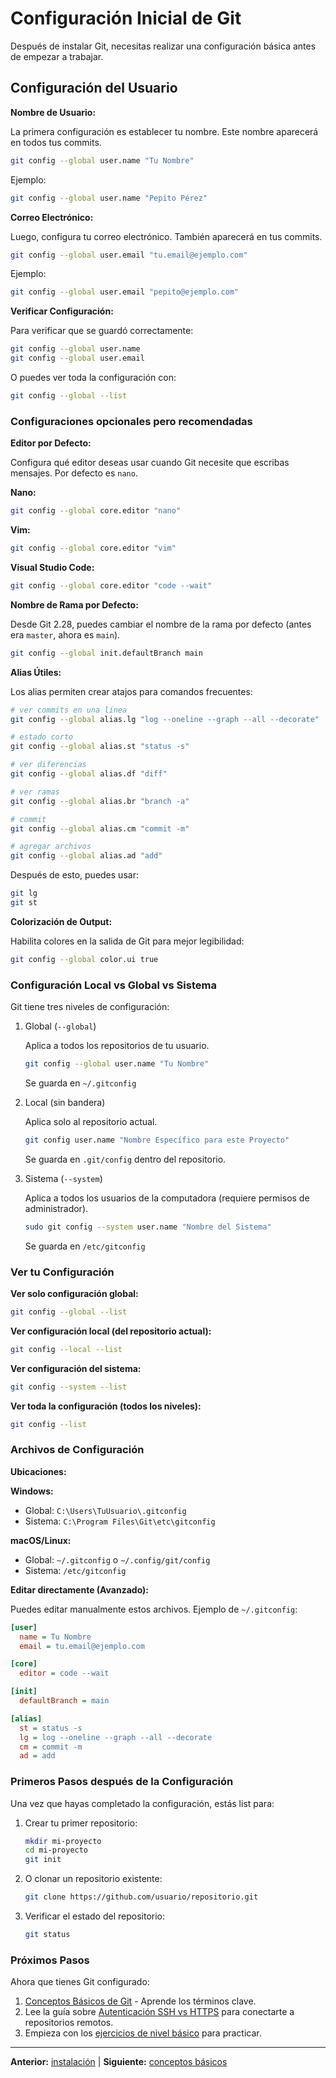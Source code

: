 # Configuración Inicial de Git

Después de instalar Git, necesitas realizar una configuración básica
antes de empezar a trabajar.

## Configuración del Usuario

**Nombre de Usuario:**

La primera configuración es establecer tu nombre. Este nombre aparecerá
en todos tus commits.

```bash
git config --global user.name "Tu Nombre"
```

Ejemplo:

```bash
git config --global user.name "Pepito Pérez"
```

**Correo Electrónico:**

Luego, configura tu correo electrónico. También aparecerá en tus commits.

```bash
git config --global user.email "tu.email@ejemplo.com"
```

Ejemplo:

```bash
git config --global user.email "pepito@ejemplo.com"
```

**Verificar Configuración:**

Para verificar que se guardó correctamente:

```bash
git config --global user.name
git config --global user.email
```

O puedes ver toda la configuración con:

```bash
git config --global --list
```

### Configuraciones opcionales pero recomendadas

**Editor por Defecto:**

Configura qué editor deseas usar cuando Git necesite que escribas
mensajes. Por defecto es `nano`.

**Nano:**

```bash
git config --global core.editor "nano"
```

**Vim:**

```bash
git config --global core.editor "vim"
```

**Visual Studio Code:**

```bash
git config --global core.editor "code --wait"
```

**Nombre de Rama por Defecto:**

Desde Git 2.28, puedes cambiar el nombre de la rama por defecto
(antes era `master`, ahora es `main`).

```bash
git config --global init.defaultBranch main
```

**Alias Útiles:**

Los alias permiten crear atajos para comandos frecuentes:

```bash
# ver commits en una línea
git config --global alias.lg "log --oneline --graph --all --decorate"

# estado corto
git config --global alias.st "status -s"

# ver diferencias
git config --global alias.df "diff"

# ver ramas
git config --global alias.br "branch -a"

# commit
git config --global alias.cm "commit -m"

# agregar archivos
git config --global alias.ad "add"
```

Después de esto, puedes usar:

```bash
git lg
git st
```

**Colorización de Output:**

Habilita colores en la salida de Git para mejor legibilidad:

```bash
git config --global color.ui true
```

### Configuración Local vs Global vs Sistema

Git tiene tres niveles de configuración:

1. Global (`--global`)

   Aplica a todos los repositorios de tu usuario.

   ```bash
   git config --global user.name "Tu Nombre"
   ```

   Se guarda en `~/.gitconfig`

2. Local (sin bandera)

   Aplica solo al repositorio actual.

   ```bash
   git config user.name "Nombre Específico para este Proyecto"
   ```

   Se guarda en `.git/config` dentro del repositorio.

3. Sistema (`--system`)

   Aplica a todos los usuarios de la computadora (requiere permisos de administrador).

   ```bash
   sudo git config --system user.name "Nombre del Sistema"
   ```

   Se guarda en `/etc/gitconfig`

### Ver tu Configuración

**Ver solo configuración global:**

```bash
git config --global --list
```

**Ver configuración local (del repositorio actual):**

```bash
git config --local --list
```

**Ver configuración del sistema:**

```bash
git config --system --list
```

**Ver toda la configuración (todos los niveles):**

```bash
git config --list
```

### Archivos de Configuración

**Ubicaciones:**

**Windows:**

- Global: `C:\Users\TuUsuario\.gitconfig`
- Sistema: `C:\Program Files\Git\etc\gitconfig`

**macOS/Linux:**

- Global: `~/.gitconfig` o `~/.config/git/config`
- Sistema: `/etc/gitconfig`

**Editar directamente (Avanzado):**

Puedes editar manualmente estos archivos. Ejemplo de `~/.gitconfig`:

```ini
[user]
  name = Tu Nombre
  email = tu.email@ejemplo.com

[core]
  editor = code --wait

[init]
  defaultBranch = main

[alias]
  st = status -s
  lg = log --oneline --graph --all --decorate
  cm = commit -m
  ad = add
```

### Primeros Pasos después de la Configuración

Una vez que hayas completado la configuración, estás list para:

1. Crear tu primer repositorio:

   ```bash
   mkdir mi-proyecto
   cd mi-proyecto
   git init
   ```

2. O clonar un repositorio existente:

   ```bash
   git clone https://github.com/usuario/repositorio.git
   ```

3. Verificar el estado del repositorio:

   ```bash
   git status
   ```

### Próximos Pasos

Ahora que tienes Git configurado:

1. [Conceptos Básicos de Git](docs/es/conceptos-basicos.md) - Aprende los términos clave.
2. Lee la guía sobre [Autenticación SSH vs HTTPS](docs/es/autenticacion-ssh-https.md) para conectarte a repositorios remotos.
3. Empieza con los [ejercicios de nivel básico](ejercicios/nivel-basico.md) para practicar.

---

**Anterior:** [instalación](/docs/es/instalacion.md) | **Siguiente:** [conceptos básicos](/docs/es/conceptos-basicos.md)
